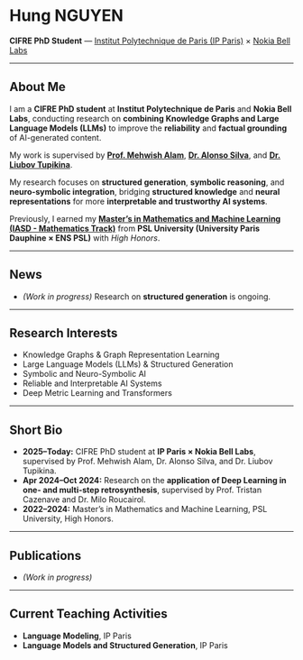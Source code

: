 # Hung NGUYEN

**CIFRE PhD Student** — [Institut Polytechnique de Paris (IP Paris)](https://www.ip-paris.fr/en) × [Nokia Bell Labs](https://www.bell-labs.com/)  

---

## About Me

I am a **CIFRE PhD student** at **Institut Polytechnique de Paris** and **Nokia Bell Labs**, conducting research on **combining Knowledge Graphs and Large Language Models (LLMs)** to improve the **reliability** and **factual grounding** of AI-generated content.  

My work is supervised by [**Prof. Mehwish Alam**](https://sites.google.com/view/mehwish-alam/home), [**Dr. Alonso Silva**](https://www.nokia.com/people/alonso-silva/), and [**Dr. Liubov Tupikina**](https://www.nokia.com/people/liubov-tupikina/).

My research focuses on **structured generation**, **symbolic reasoning**, and **neuro-symbolic integration**, bridging **structured knowledge** and **neural representations** for more **interpretable and trustworthy AI systems**.

Previously, I earned my [**Master’s in Mathematics and Machine Learning (IASD - Mathematics Track)**](https://www.masteriasd.eu/en/) from **PSL University (University Paris Dauphine × ENS PSL)** with *High Honors*.

---

## News
- *(Work in progress)* Research on **structured generation** is ongoing.  

---

## Research Interests

- Knowledge Graphs & Graph Representation Learning  
- Large Language Models (LLMs) & Structured Generation  
- Symbolic and Neuro-Symbolic AI  
- Reliable and Interpretable AI Systems  
- Deep Metric Learning and Transformers  

---

## Short Bio

- **2025–Today:** CIFRE PhD student at **IP Paris × Nokia Bell Labs**, supervised by Prof. Mehwish Alam, Dr. Alonso Silva, and Dr. Liubov Tupikina.  
- **Apr 2024–Oct 2024:** Research on the **application of Deep Learning in one- and multi-step retrosynthesis**, supervised by Prof. Tristan Cazenave and Dr. Milo Roucairol.
- **2022–2024:** Master’s in Mathematics and Machine Learning, PSL University, High Honors.  

---

## Publications

- *(Work in progress)*

---

## Current Teaching Activities
- **Language Modeling**, IP Paris  
- **Language Models and Structured Generation**, IP Paris
